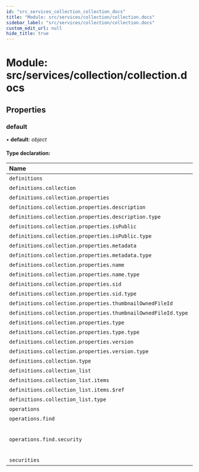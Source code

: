 ```yaml
---
id: "src_services_collection_collection_docs"
title: "Module: src/services/collection/collection.docs"
sidebar_label: "src/services/collection/collection.docs"
custom_edit_url: null
hide_title: true
---
```


# Module: src/services/collection/collection.docs

## Properties

### default

• **default**: *object*

#### Type declaration:

Name | Type |
:------ | :------ |
`definitions` | *object* |
`definitions.collection` | *object* |
`definitions.collection.properties` | *object* |
`definitions.collection.properties.description` | *object* |
`definitions.collection.properties.description.type` | *string* |
`definitions.collection.properties.isPublic` | *object* |
`definitions.collection.properties.isPublic.type` | *string* |
`definitions.collection.properties.metadata` | *object* |
`definitions.collection.properties.metadata.type` | *string* |
`definitions.collection.properties.name` | *object* |
`definitions.collection.properties.name.type` | *string* |
`definitions.collection.properties.sid` | *object* |
`definitions.collection.properties.sid.type` | *string* |
`definitions.collection.properties.thumbnailOwnedFileId` | *object* |
`definitions.collection.properties.thumbnailOwnedFileId.type` | *string* |
`definitions.collection.properties.type` | *object* |
`definitions.collection.properties.type.type` | *string* |
`definitions.collection.properties.version` | *object* |
`definitions.collection.properties.version.type` | *string* |
`definitions.collection.type` | *string* |
`definitions.collection_list` | *object* |
`definitions.collection_list.items` | *object* |
`definitions.collection_list.items.$ref` | *string* |
`definitions.collection_list.type` | *string* |
`operations` | *object* |
`operations.find` | *object* |
`operations.find.security` | { `bearer`: *any*[]  }[] |
`securities` | *string*[] |
